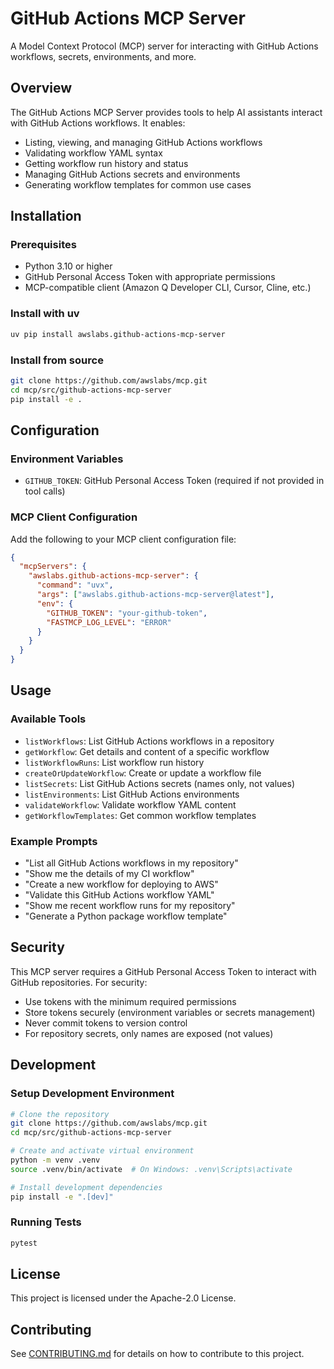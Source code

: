# GitHub Actions MCP Server

A Model Context Protocol (MCP) server for interacting with GitHub Actions workflows, secrets, environments, and more.

## Overview

The GitHub Actions MCP Server provides tools to help AI assistants interact with GitHub Actions workflows. It enables:

- Listing, viewing, and managing GitHub Actions workflows
- Validating workflow YAML syntax
- Getting workflow run history and status
- Managing GitHub Actions secrets and environments
- Generating workflow templates for common use cases

## Installation

### Prerequisites

- Python 3.10 or higher
- GitHub Personal Access Token with appropriate permissions
- MCP-compatible client (Amazon Q Developer CLI, Cursor, Cline, etc.)

### Install with uv

```bash
uv pip install awslabs.github-actions-mcp-server
```

### Install from source

```bash
git clone https://github.com/awslabs/mcp.git
cd mcp/src/github-actions-mcp-server
pip install -e .
```

## Configuration

### Environment Variables

- `GITHUB_TOKEN`: GitHub Personal Access Token (required if not provided in tool calls)

### MCP Client Configuration

Add the following to your MCP client configuration file:

```json
{
  "mcpServers": {
    "awslabs.github-actions-mcp-server": {
      "command": "uvx",
      "args": ["awslabs.github-actions-mcp-server@latest"],
      "env": {
        "GITHUB_TOKEN": "your-github-token",
        "FASTMCP_LOG_LEVEL": "ERROR"
      }
    }
  }
}
```

## Usage

### Available Tools

- `listWorkflows`: List GitHub Actions workflows in a repository
- `getWorkflow`: Get details and content of a specific workflow
- `listWorkflowRuns`: List workflow run history
- `createOrUpdateWorkflow`: Create or update a workflow file
- `listSecrets`: List GitHub Actions secrets (names only, not values)
- `listEnvironments`: List GitHub Actions environments
- `validateWorkflow`: Validate workflow YAML content
- `getWorkflowTemplates`: Get common workflow templates

### Example Prompts

- "List all GitHub Actions workflows in my repository"
- "Show me the details of my CI workflow"
- "Create a new workflow for deploying to AWS"
- "Validate this GitHub Actions workflow YAML"
- "Show me recent workflow runs for my repository"
- "Generate a Python package workflow template"

## Security

This MCP server requires a GitHub Personal Access Token to interact with GitHub repositories. For security:

- Use tokens with the minimum required permissions
- Store tokens securely (environment variables or secrets management)
- Never commit tokens to version control
- For repository secrets, only names are exposed (not values)

## Development

### Setup Development Environment

```bash
# Clone the repository
git clone https://github.com/awslabs/mcp.git
cd mcp/src/github-actions-mcp-server

# Create and activate virtual environment
python -m venv .venv
source .venv/bin/activate  # On Windows: .venv\Scripts\activate

# Install development dependencies
pip install -e ".[dev]"
```

### Running Tests

```bash
pytest
```

## License

This project is licensed under the Apache-2.0 License.

## Contributing

See [CONTRIBUTING.md](../../CONTRIBUTING.md) for details on how to contribute to this project.
